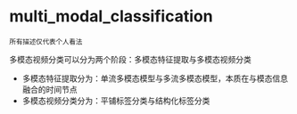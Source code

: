 # multi_modal_classification
`所有描述仅代表个人看法`

多模态视频分类可以分为两个阶段：多模态特征提取与多模态视频分类
- 多模态特征提取分为：单流多模态模型与多流多模态模型，本质在与模态信息融合的时间节点
- 多模态视频分类分为：平铺标签分类与结构化标签分类

